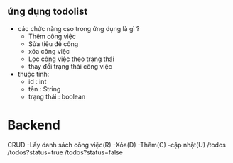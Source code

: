## ứng dụng todolist

- các chức năng cso trong ứng dụng là gì ?
    - Thêm công việc
    - Sửa tiêu đề công
    - xóa công việc
    - Lọc công việc theo trạng thái
    - thay đổi trạng thái công việc
- thuộc tính:
    - id : int
    - tên : String
    - trạng thái : boolean


# Backend
CRUD
-Lấy danh sách công việc(R)
-Xóa(D)
-Thêm(C)
-cập nhật(U)
/todos
/todos?status=true
/todos?status=false